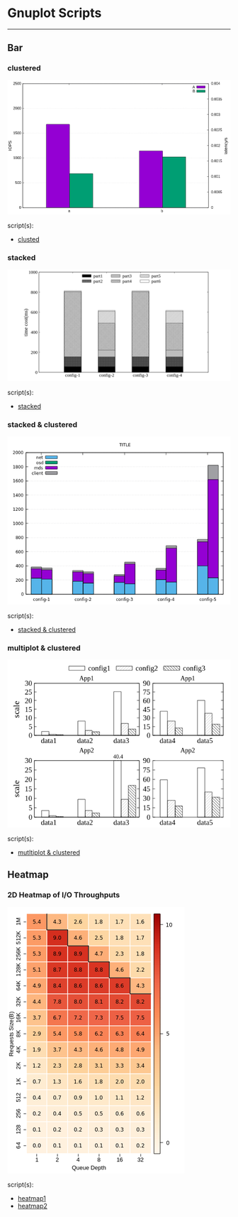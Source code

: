 # Gnuplot Scripts

---

## Bar

### clustered

![clusted](./bar/clustered.png)

script(s):
* [clusted](./bar/clustered.gnu)

### stacked

![stacked](./bar/stacked.png)

script(s):
* [stacked](./bar/stacked.gnu)

### stacked & clustered

![stacked & clustered](./bar/stacked_clustered.png)

script(s):
* [stacked & clustered](./bar/stacked_clustered.gnu)

### multiplot & clustered

![multiplot & clustered](./bar/multiplot_clustered.png)

script(s):
* [mutltiplot & clustered](./bar/multiplot_clustered.gnu)

## Heatmap

### 2D Heatmap of I/O Throughputs

![heatmap](./heatmap/heatmap1.png)

script(s):
* [heatmap1](./heatmap/heatmap1.gnu)
* [heatmap2](./heatmap/heatmap2.gnu)

